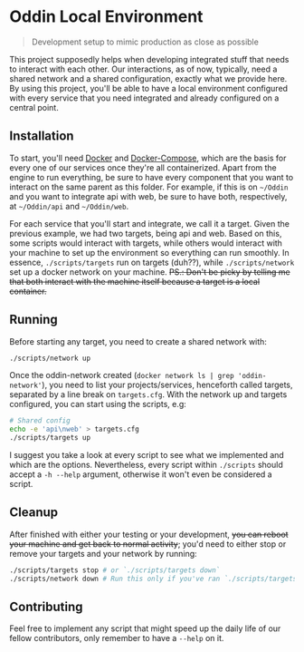 # Oddin Local Environment

> Development setup to mimic production as close as possible

This project supposedly helps when developing integrated stuff that needs to interact with each other. Our interactions, as of now, typically, need a shared network and a shared configuration, exactly what we provide here. By using this project, you'll be able to have a local environment configured with every service that you need integrated and already configured on a central point.

## Installation

To start, you'll need [Docker](https://www.docker.com/) and [Docker-Compose](https://docs.docker.com/compose/), which are the basis for every one of our services once they're all containerized. Apart from the engine to run everything, be sure to have every component that you want to interact on the same parent as this folder. For example, if this is on `~/Oddin` and you want to integrate api with web, be sure to have both, respectively, at `~/Oddin/api` and `~/Oddin/web`.

For each service that you'll start and integrate, we call it a target. Given the previous example, we had two targets, being api and web. Based on this, some scripts would interact with targets, while others would interact with your machine to set up the environment so everything can run smoothly. In essence, `./scripts/targets` run on targets (duh??), while `./scripts/network` set up a docker network on your machine. ~~PS.: Don't be picky by telling me that both interact with the machine itself because a target is a local container.~~

## Running

Before starting any target, you need to create a shared network with:

```bash
./scripts/network up
```

Once the oddin-network created (`docker network ls | grep 'oddin-network'`), you need to list your projects/services, henceforth called targets, separated by a line break on `targets.cfg`. With the network up and targets configured, you can start using the scripts, e.g:

```bash
# Shared config
echo -e 'api\nweb' > targets.cfg
./scripts/targets up
```

I suggest you take a look at every script to see what we implemented and which are the options. Nevertheless, every script within `./scripts` should accept a `-h --help` argument, otherwise it won't even be considered a script.

## Cleanup

After finished with either your testing or your development, ~~you can reboot your machine and get back to normal activity~~; you'd need to either stop or remove your targets and your network by running:

```bash
./scripts/targets stop # or `./scripts/targets down`
./scripts/network down # Run this only if you've ran `./scripts/targets down`, otherwise it'll miserably fail
```

## Contributing

Feel free to implement any script that might speed up the daily life of our fellow contributors, only remember to have a `--help` on it.
